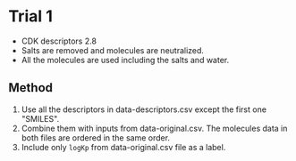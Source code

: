 # Trial 1
* CDK descriptors 2.8
* Salts are removed and molecules are neutralized.
* All the molecules are used including the salts and water.
## Method
1. Use all the descriptors in data-descriptors.csv except the first one "SMILES".
1. Combine them with inputs from data-original.csv. The molecules data in both files are ordered in the same order.
1. Include only `logKp` from data-original.csv file as a label.
